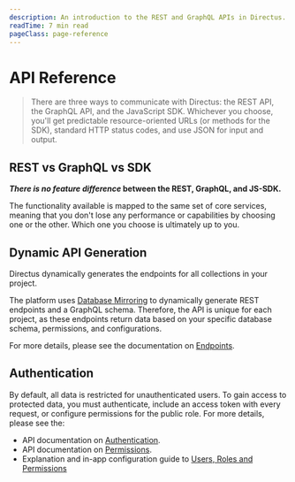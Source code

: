 ```yaml
---
description: An introduction to the REST and GraphQL APIs in Directus.
readTime: 7 min read
pageClass: page-reference
---
```


# API Reference

> There are three ways to communicate with Directus: the REST API, the GraphQL API, and the JavaScript SDK. Whichever
> you choose, you'll get predictable resource-oriented URLs (or methods for the SDK), standard HTTP status codes, and
> use JSON for input and output.

## REST vs GraphQL vs SDK

**_There is no feature difference_ between the REST, GraphQL, and JS-SDK.**

The functionality available is mapped to the same set of core services, meaning that you don't lose any performance or
capabilities by choosing one or the other. Which one you choose is ultimately up to you.

## Dynamic API Generation

Directus dynamically generates the endpoints for all collections in your project.

The platform uses [Database Mirroring](/getting-started/introduction#database-mirroring) to dynamically generate REST
endpoints and a GraphQL schema. Therefore, the API is unique for each project, as these endpoints return data based on
your specific database schema, permissions, and configurations.

For more details, please see the documentation on [Endpoints](/reference/endpoints.md).

## Authentication

By default, all data is restricted for unauthenticated users. To gain access to protected data, you must authenticate,
include an access token with every request, or configure permissions for the public role. For more details, please see
the:

- API documentation on [Authentication](/reference/authentication).
- API documentation on [Permissions](/reference/system/permissions).
- Explanation and in-app configuration guide to
  [Users, Roles and Permissions](/configuration/users-roles-permissions.md)
